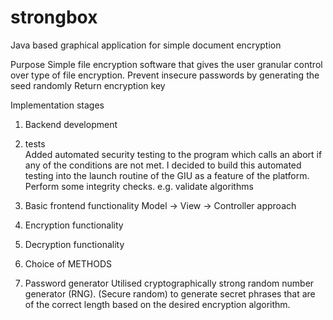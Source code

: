 # strongbox
Java based graphical application for simple document encryption


Purpose
  Simple file encryption software that gives the user granular control over type of file encryption.
  Prevent insecure passwords by generating the seed randomly
  Return encryption key


Implementation stages

1. Backend development


2. tests  
  Added automated security testing to the program which calls an abort if any of the conditions are not met. I decided to build this automated testing into the launch routine of the GIU as a feature of the platform. Perform some integrity checks. e.g. validate algorithms


3. Basic frontend functionality
  Model -> View -> Controller approach


4. Encryption functionality


5. Decryption functionality


6. Choice of METHODS


7. Password generator
  Utilised
   cryptographically strong random number generator (RNG). (Secure random) to generate secret phrases that are of the correct length based on the desired encryption algorithm.
